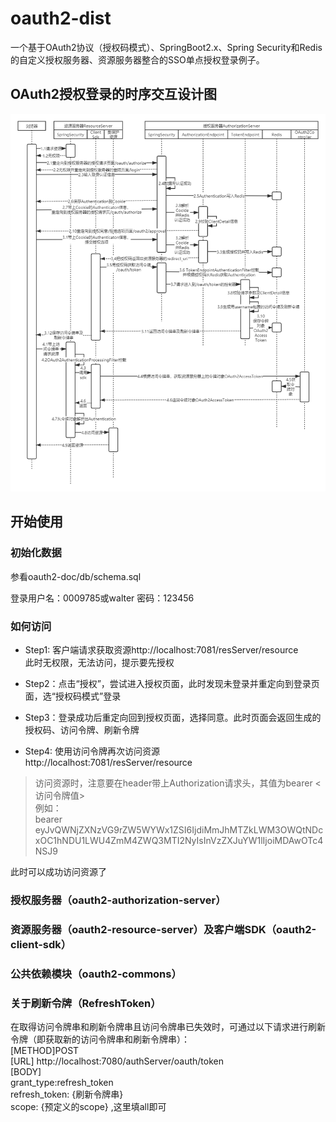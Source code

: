 # oauth2-dist
一个基于OAuth2协议（授权码模式）、SpringBoot2.x、Spring Security和Redis的自定义授权服务器、资源服务器整合的SSO单点授权登录例子。
## OAuth2授权登录的时序交互设计图
![Pandao editor.md](https://github.com/waltertan1988/oauth2-dist/blob/master/oauth2-doc/charts/oauth2.png?raw=true "oauth2.png")
## 开始使用
### 初始化数据
参看oauth2-doc/db/schema.sql

登录用户名：0009785或walter
密码：123456

### 如何访问
* Step1: 客户端请求获取资源http://localhost:7081/resServer/resource  
此时无权限，无法访问，提示要先授权

* Step2：点击“授权”，尝试进入授权页面，此时发现未登录并重定向到登录页面，选“授权码模式”登录

* Step3：登录成功后重定向回到授权页面，选择同意。此时页面会返回生成的授权码、访问令牌、刷新令牌

* Step4: 使用访问令牌再次访问资源http://localhost:7081/resServer/resource  
> 访问资源时，注意要在header带上Authorization请求头，其值为bearer <访问令牌值>  
> 例如：  
> bearer eyJvQWNjZXNzVG9rZW5WYWx1ZSI6IjdiMmJhMTZkLWM3OWQtNDcxOC1hNDU1LWU4ZmM4ZWQ3MTI2NyIsInVzZXJuYW1lIjoiMDAwOTc4NSJ9

此时可以成功访问资源了

### 授权服务器（oauth2-authorization-server）

### 资源服务器（oauth2-resource-server）及客户端SDK（oauth2-client-sdk）

### 公共依赖模块（oauth2-commons）

### 关于刷新令牌（RefreshToken）
在取得访问令牌串和刷新令牌串且访问令牌串已失效时，可通过以下请求进行刷新令牌（即获取新的访问令牌串和刷新令牌串）：  
[METHOD]POST  
[URL] http://localhost:7080/authServer/oauth/token  
[BODY]  
grant_type:refresh_token  
refresh_token: {刷新令牌串}  
scope: {预定义的scope}  ,这里填all即可
